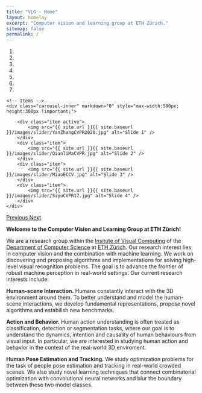 ```yaml
---
title: "VLG - Home"
layout: homelay
excerpt: "Computer vision and learning group at ETH Zürich."
sitemap: false
permalink: /
---
```





<div markdown="0" id="carousel" class="carousel slide" data-ride="carousel" data-interval="5000" data-pause="hover" >
    <!-- Menu -->
    <ol class="carousel-indicators">
        <li data-target="#carousel" data-slide-to="0" class="active"></li>
        <li data-target="#carousel" data-slide-to="1"></li>
        <li data-target="#carousel" data-slide-to="2"></li>
        <li data-target="#carousel" data-slide-to="3"></li>
        <li data-target="#carousel" data-slide-to="4"></li>
        <li data-target="#carousel" data-slide-to="5"></li>
        <li data-target="#carousel" data-slide-to="6"></li>
    </ol>

    <!-- Items -->
    <div class="carousel-inner" markdown="0" style="max-width:500px; height:300px !important;">

        <div class="item active">
            <img src="{{ site.url }}{{ site.baseurl }}/images/slider/YanZhangCVPR2020.jpg" alt="Slide 1" />
        </div>
        <div class="item">
            <img src="{{ site.url }}{{ site.baseurl }}/images/slider/QianliMaCVPR.jpg" alt="Slide 2" />
        </div>
        <div class="item">
            <img src="{{ site.url }}{{ site.baseurl }}/images/slider/MiaoECCV.jpg" alt="Slide 3" />
        </div>
        <div class="item">
            <img src="{{ site.url }}{{ site.baseurl }}/images/slider/SiyuCVPR17.jpg" alt="Slide 4" />
        </div>
    </div>
  <a class="left carousel-control" href="#carousel" role="button" data-slide="prev">
    <span class="glyphicon glyphicon-chevron-left" aria-hidden="true"></span>
    <span class="sr-only">Previous</span>
  </a>
  <a class="right carousel-control" href="#carousel" role="button" data-slide="next">
    <span class="glyphicon glyphicon-chevron-right" aria-hidden="true"></span>
    <span class="sr-only">Next</span>
  </a>
</div>

**Welcome to the Computer Vision and Learning Group at ETH Zürich!** 

We are a research group within the [Insitute of Visual Computing](https://ivc.ethz.ch) of the [Department of Computer Science](http://www.inf.ethz.ch) at [ETH Zürich](http://www.ethz.ch/). 
Our research interest lies in computer vision and the combination with machine learning. We work on discovering and proposing algorithms and implementations for solving high-level visual recognition problems. The goal is to advance the frontier of robust machine perception in real-world settings. Our current research interests include: 

**Human-scene Interaction.** Humans constantly interact with the 3D environment around them. To better understand and model the human-scene interactions, we develop fundamental representations, propose novel algorithms and estabilish new benchmarks. 

**Action and Behavior.** Human action understanding is often treated as classification, detection or segmentation tasks, where our goal is to understand the dynamics, intention and causality of human behaviours from visual input. In particular, we are interested in studying human action and behavior in the context of the real-world 3D enviroment.

**Human Pose Estimation and Tracking.**  We study optimization problems for the task of people pose estimation and tracking in real-world crowded scenes. We also study novel learning techniques that connect combinatorial optimization with convolutional neural networks and blur the boundary between these two model classes.

